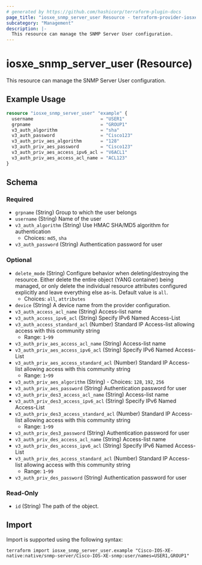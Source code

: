 ```yaml
---
# generated by https://github.com/hashicorp/terraform-plugin-docs
page_title: "iosxe_snmp_server_user Resource - terraform-provider-iosxe"
subcategory: "Management"
description: |-
  This resource can manage the SNMP Server User configuration.
---
```


# iosxe_snmp_server_user (Resource)

This resource can manage the SNMP Server User configuration.

## Example Usage

```terraform
resource "iosxe_snmp_server_user" "example" {
  username                         = "USER1"
  grpname                          = "GROUP1"
  v3_auth_algorithm                = "sha"
  v3_auth_password                 = "Cisco123"
  v3_auth_priv_aes_algorithm       = "128"
  v3_auth_priv_aes_password        = "Cisco123"
  v3_auth_priv_aes_access_ipv6_acl = "V6ACL1"
  v3_auth_priv_aes_access_acl_name = "ACL123"
}
```

<!-- schema generated by tfplugindocs -->
## Schema

### Required

- `grpname` (String) Group to which the user belongs
- `username` (String) Name of the user
- `v3_auth_algorithm` (String) Use HMAC SHA/MD5 algorithm for authentication
  - Choices: `md5`, `sha`
- `v3_auth_password` (String) Authentication password for user

### Optional

- `delete_mode` (String) Configure behavior when deleting/destroying the resource. Either delete the entire object (YANG container) being managed, or only delete the individual resource attributes configured explicitly and leave everything else as-is. Default value is `all`.
  - Choices: `all`, `attributes`
- `device` (String) A device name from the provider configuration.
- `v3_auth_access_acl_name` (String) Access-list name
- `v3_auth_access_ipv6_acl` (String) Specify IPv6 Named Access-List
- `v3_auth_access_standard_acl` (Number) Standard IP Access-list allowing access with this community string
  - Range: `1`-`99`
- `v3_auth_priv_aes_access_acl_name` (String) Access-list name
- `v3_auth_priv_aes_access_ipv6_acl` (String) Specify IPv6 Named Access-List
- `v3_auth_priv_aes_access_standard_acl` (Number) Standard IP Access-list allowing access with this community string
  - Range: `1`-`99`
- `v3_auth_priv_aes_algorithm` (String) - Choices: `128`, `192`, `256`
- `v3_auth_priv_aes_password` (String) Authentication password for user
- `v3_auth_priv_des3_access_acl_name` (String) Access-list name
- `v3_auth_priv_des3_access_ipv6_acl` (String) Specify IPv6 Named Access-List
- `v3_auth_priv_des3_access_standard_acl` (Number) Standard IP Access-list allowing access with this community string
  - Range: `1`-`99`
- `v3_auth_priv_des3_password` (String) Authentication password for user
- `v3_auth_priv_des_access_acl_name` (String) Access-list name
- `v3_auth_priv_des_access_ipv6_acl` (String) Specify IPv6 Named Access-List
- `v3_auth_priv_des_access_standard_acl` (Number) Standard IP Access-list allowing access with this community string
  - Range: `1`-`99`
- `v3_auth_priv_des_password` (String) Authentication password for user

### Read-Only

- `id` (String) The path of the object.

## Import

Import is supported using the following syntax:

```shell
terraform import iosxe_snmp_server_user.example "Cisco-IOS-XE-native:native/snmp-server/Cisco-IOS-XE-snmp:user/names=USER1,GROUP1"
```

